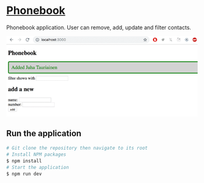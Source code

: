 # [Phonebook](https://fullstackopen.com/en/part2/adding_styles_to_react_app#exercises-2-16-2-17) 

Phonebook application. User can remove, add, update and filter contacts.

![Alt text](images/27e.png)

## Run the application 

```bash
# Git clone the repository then navigate to its root
# Install NPM packages
$ npm install
# Start the application
$ npm run dev
```
